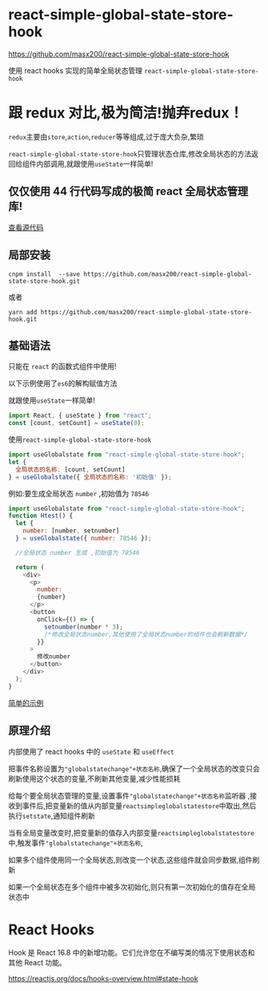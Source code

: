 # react-simple-global-state-store-hook

https://github.com/masx200/react-simple-global-state-store-hook

使用 react hooks 实现的简单全局状态管理 `react-simple-global-state-store-hook`

# 跟 redux 对比,极为简洁!抛弃redux！

`redux`主要由`store`,`action`,`reducer`等等组成,过于庞大负杂,繁琐

`react-simple-global-state-store-hook`只管理状态仓库,修改全局状态的方法返回给组件内部调用,就跟使用`useState`一样简单!

## 仅仅使用 44 行代码写成的极简 react 全局状态管理库!

[查看源代码](https://github.com/masx200/react-simple-global-state-store-hook/blob/master/src/react-simple-global-state-store.js)

## 局部安装

```
cnpm install  --save https://github.com/masx200/react-simple-global-state-store-hook.git
```

或者

```
yarn add https://github.com/masx200/react-simple-global-state-store-hook.git
```

## 基础语法

只能在 `react` 的函数式组件中使用!

以下示例使用了`es6`的解构赋值方法

就跟使用`useState`一样简单!

```javascript
import React, { useState } from "react";
const [count, setCount] = useState(0);
```

使用`react-simple-global-state-store-hook`

```javascript
import useGlobalstate from "react-simple-global-state-store-hook";
let {
  全局状态的名称: [count, setCount]
} = useGlobalstate({ 全局状态的名称: '初始值' });
```

例如:要生成全局状态 `number` ,初始值为 `78546`

```javascript
import useGlobalstate from "react-simple-global-state-store-hook";
function Htest() {
  let {
    number: [number, setnumber]
  } = useGlobalstate({ number: 78546 });

  //全局状态 number 生成 ,初始值为 78546

  return (
    <div>
      <p>
        number:
        {number}
      </p>
      <button
        onClick={() => {
          setnumber(number * 3);
          /*修改全局状态number,其他使用了全局状态number的组件也会刷新数据*/
        }}
      >
        修改number
      </button>
    </div>
  );
}
```

[简单的示例](https://github.com/masx200/react-simple-global-state-store-hook/blob/master/src/index.js)

## 原理介绍

内部使用了 react hooks 中的 `useState` 和 `useEffect`

把事件名称设置为`"globalstatechange"+状态名称`,确保了一个全局状态的改变只会刷新使用这个状态的变量,不刷新其他变量,减少性能损耗

给每个要全局状态管理的变量,设置事件`"globalstatechange"+状态名称`监听器 ,接收到事件后,把变量新的值从内部变量`reactsimpleglobalstatestore`中取出,然后执行`setstate`,通知组件刷新

当有全局变量改变时,把变量新的值存入内部变量`reactsimpleglobalstatestore`中,触发事件`"globalstatechange"+状态名称`,

如果多个组件使用同一个全局状态,则改变一个状态,这些组件就会同步数据,组件刷新

如果一个全局状态在多个组件中被多次初始化,则只有第一次初始化的值存在全局状态中

# React Hooks

Hook 是 React 16.8 中的新增功能。它们允许您在不编写类的情况下使用状态和其他 React 功能。

https://reactjs.org/docs/hooks-overview.html#state-hook
